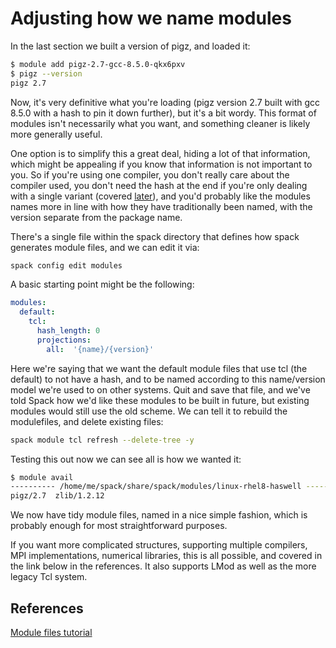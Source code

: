 # Adjusting how we name modules

In the last section we built a version of pigz, and loaded it:

```bash
$ module add pigz-2.7-gcc-8.5.0-qkx6pxv
$ pigz --version
pigz 2.7
```

Now, it's very definitive what you're loading (pigz version 2.7 built with gcc
8.5.0 with a hash to pin it down further), but it's a bit wordy.  This format
of modules isn't necessarily what you want, and something cleaner is likely
more generally useful.

One option is to simplify this a great deal, hiding a lot of that information,
which might be appealing if you know that information is not important to you.
So if you're using one compiler, you don't really care about the compiler used,
you don't need the hash at the end if you're only dealing with a single variant
(covered [later](advanced.html#variants)), and you'd probably like the modules names
more in line with how they have traditionally been named, with the version
separate from the package name.

There's a single file within the spack directory that defines how spack
generates module files, and we can edit it via:

```bash
spack config edit modules
```

A basic starting point might be the following:

```yaml
modules:
  default:
    tcl:
      hash_length: 0
      projections:
        all:  '{name}/{version}'
```

Here we're saying that we want the default module files that use tcl (the
default) to not have a hash, and to be named according to this name/version
model we're used to on other systems.  Quit and save that file, and we've told
Spack how we'd like these modules to be built in future, but existing modules
would still use the old scheme.  We can tell it to rebuild the modulefiles, and
delete existing files:

```bash
spack module tcl refresh --delete-tree -y
```

Testing this out now we can see all is how we wanted it:

```bash
$ module avail
---------- /home/me/spack/share/spack/modules/linux-rhel8-haswell -----------
pigz/2.7  zlib/1.2.12
```

We now have tidy module files, named in a nice simple fashion, which is
probably enough for most straightforward purposes.

If you want more complicated structures, supporting multiple compilers, MPI
implementations, numerical libraries, this is all possible, and covered in the
link below in the references.  It also supports LMod as well as the more legacy
Tcl system.

## References

[Module files tutorial](https://spack-tutorial.readthedocs.io/en/latest/tutorial_modules.html)
